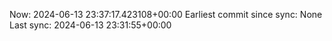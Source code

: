 Now: 2024-06-13 23:37:17.423108+00:00 Earliest commit since sync: None Last sync: 2024-06-13 23:31:55+00:00
